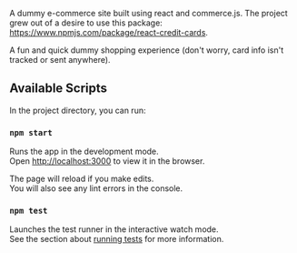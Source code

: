 A dummy e-commerce site built using react and commerce.js. The project grew out of a desire to use this package: https://www.npmjs.com/package/react-credit-cards.

A fun and quick dummy shopping experience (don't worry, card info isn't tracked or sent anywhere).

## Available Scripts

In the project directory, you can run:

### `npm start`

Runs the app in the development mode.\
Open [http://localhost:3000](http://localhost:3000) to view it in the browser.

The page will reload if you make edits.\
You will also see any lint errors in the console.

### `npm test`

Launches the test runner in the interactive watch mode.\
See the section about [running tests](https://facebook.github.io/create-react-app/docs/running-tests) for more information.
